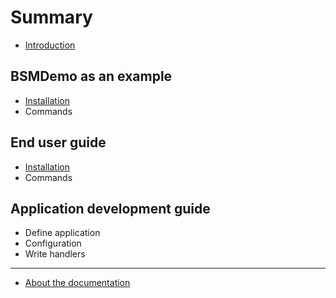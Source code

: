 # Summary

* [Introduction](README.md)

## BSMDemo as an example

* [Installation](bsmdemo.md)
* Commands

## End user guide

* [Installation](end_user.md)
* Commands

## Application development guide

* Define application
* Configuration
* Write handlers

---

* [About the documentation](about.md)
